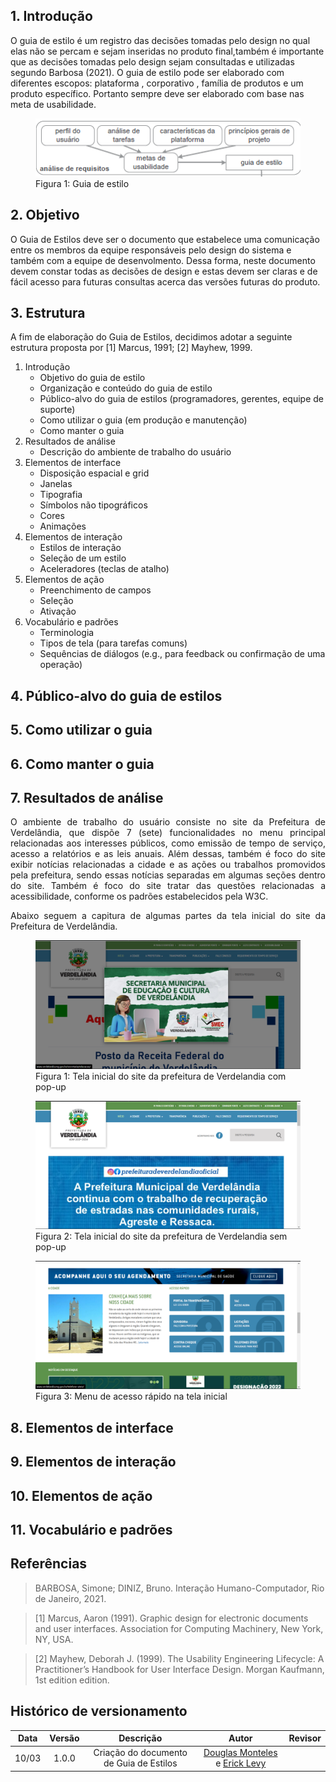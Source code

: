 ## 1. Introdução
 
<p class="text-align: justify">
    O guia de estilo é um registro das decisões  tomadas pelo design no qual elas não se percam e sejam inseridas no produto final,também é importante que as decisões tomadas pelo design sejam consultadas e utilizadas segundo Barbosa (2021).
    O guia de estilo pode ser elaborado com diferentes escopos: plataforma , corporativo , família de produtos e um produto específico.
    Portanto sempre deve ser elaborado com base nas meta de usabilidade.  

</p>

<figure>
  <img src="../../assets/guia/guiaEstiloIntro.png" alt="Questão 1">
  <figcaption>Figura 1: Guia de estilo</figcaption>
</figure>
 
## 2. Objetivo

<p class="text-align: justify">
  O Guia de Estilos deve ser o documento que estabelece uma comunicação entre os membros da equipe responsáveis pelo design do sistema e também com a equipe de desenvolmento. Dessa forma, neste documento devem constar todas as decisões de design e estas devem ser claras e de fácil acesso para futuras consultas acerca das versões futuras do produto.
</p>

## 3. Estrutura

<p class="text-align: justify">
  A fim de elaboração do Guia de Estilos, decidimos adotar a seguinte  estrutura proposta por [1] Marcus, 1991; [2] Mayhew, 1999.
</p>

1. Introdução
      - Objetivo do guia de estilo
      - Organização e conteúdo do guia de estilo
      - Público-alvo do guia de estilos (programadores, gerentes, equipe de suporte)
      - Como utilizar o guia (em produção e manutenção)
      - Como manter o guia
2. Resultados de análise
      - Descrição do ambiente de trabalho do usuário
3. Elementos de interface
      - Disposição espacial e grid
      - Janelas
      - Tipografia
      - Símbolos não tipográficos
      - Cores
      - Animações
4. Elementos de interação
      - Estilos de interação
      - Seleção de um estilo
      - Aceleradores (teclas de atalho)
5. Elementos de ação
      - Preenchimento de campos
      - Seleção
      - Ativação
6. Vocabulário e padrões
      - Terminologia
      - Tipos de tela (para tarefas comuns)
      - Sequências de diálogos (e.g., para feedback ou confirmação de uma operação)
 
## 4. Público-alvo do guia de estilos

## 5. Como utilizar o guia

## 6. Como manter o guia

## 7. Resultados de análise

<p style="text-align: justify">
  O ambiente de trabalho do usuário consiste no site da Prefeitura de Verdelândia, que dispõe 7 (sete) funcionalidades no menu principal relacionadas aos interesses públicos, como emissão de tempo de serviço, acesso a relatórios e as leis anuais. Além dessas, também é foco do site exibir notícias relacionadas a cidade e as ações ou trabalhos promovidos pela prefeitura, sendo essas notícias separadas em algumas seções dentro do site. Também é foco do site tratar das questões relacionadas a acessibilidade, conforme os padrões estabelecidos pela W3C.
</p>

<p style="text-align: justify">
  Abaixo seguem a capitura de algumas partes da tela inicial do site da Prefeitura de Verdelândia.
</p>

<figure>
  <img 
    src="../../../assets/guia/tela-inicial-pref-verdelandia-com-popup.png" alt="tela-inicial-pref-verdelandia-com-popup" 
  />
  <figcaption>
    Figura 1: Tela inicial do site da prefeitura de Verdelandia com pop-up
  </figcaption>
</figure>

<figure>
  <img 
    src="../../../assets/guia/tela-inicial-pref-verdelandia-sem-popup.png" alt="tela-inicial-pref-verdelandia-sem-popup" 
  />
  <figcaption>
    Figura 2: Tela inicial do site da prefeitura de Verdelandia sem pop-up
  </figcaption>
</figure>

<figure>
  <img 
    src="../../../assets/guia/tela-inicial-pref-verdelandia-menu-acesso-rapido.png" alt="tela-inicial-pref-verdelandia-menu-acesso-rapido" 
  />
  <figcaption>
    Figura 3: Menu de acesso rápido na tela inicial
  </figcaption>
</figure>

## 8. Elementos de interface

## 9. Elementos de interação

## 10. Elementos de ação

## 11. Vocabulário e padrões

## Referências
 
> BARBOSA, Simone; DINIZ, Bruno. Interação Humano-Computador, Rio de Janeiro, 2021.

> [1] Marcus, Aaron (1991). Graphic design for electronic documents and user interfaces. Association for Computing Machinery, New York, NY, USA.

> [2] Mayhew, Deborah J. (1999). The Usability Engineering Lifecycle: A Practitioner’s Handbook for User Interface Design. Morgan Kaufmann, 1st edition edition.
 
## Histórico de versionamento
 
| Data  | Versão | Descrição | Autor | Revisor |
| :--:  | :----: | :-------: | :---: | :-----: |
| 10/03 | 1.0.0  | Criação do documento de Guia de Estilos | [Douglas Monteles](https://github.com/DouglasMonteles) e [Erick Levy](https://github.com/ErickLevy) |  |
